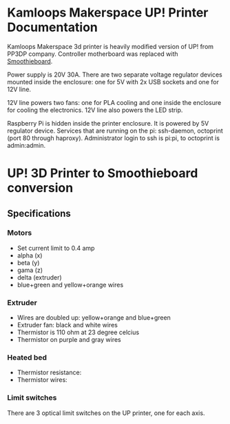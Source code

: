 # Kamloops Makerspace UP! Printer Documentation

Kamloops Makerspace 3d printer is heavily modified version of UP! from PP3DP company.
Controller motherboard was replaced with [Smoothieboard](http://smoothieware.org/smoothieboard).

Power supply is 20V 30A. There are two separate voltage regulator devices mounted inside the enclosure: one for 5V with 2x USB sockets and one for 12V line.

12V line powers two fans: one for PLA cooling and one inside the enclosure for cooling the electronics. 12V line also powers the LED strip.

Raspberry Pi is hidden inside the printer enclosure. It is powered by 5V regulator device.
Services that are running on the pi: ssh-daemon, octoprint (port 80 through haproxy). Administrator login to ssh is pi:pi, to octoprint is admin:admin.

# UP! 3D Printer to Smoothieboard conversion

## Specifications

### Motors
* Set current limit to 0.4 amp
* alpha (x)
* beta (y)
* gama (z)
* delta (extruder)
 * blue+green and yellow+orange wires

### Extruder
 * Wires are doubled up: yellow+orange and blue+green
 * Extruder fan: black and white wires
 * Thermistor is 110 ohm at 23 degree celcius
 * Thermistor on purple and gray wires

### Heated bed
 * Thermistor resistance:
 * Thermistor wires:

### Limit switches
There are 3 optical limit switches on the UP printer, one for each axis.
